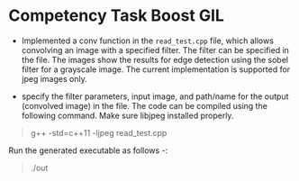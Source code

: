 # Competency Task Boost GIL

- Implemented a conv function in the `read_test.cpp` file, which allows convolving an image with a specified filter. The filter can be specified in the file. The images show the results for edge detection using the sobel filter for a grayscale image. The current implementation is supported for jpeg images only. 

- specify the filter parameters, input image, and path/name for the output (convolved image) in the file. The code can be compiled using the following command. Make sure libjpeg installed properly.
> g++ -std=c++11 -ljpeg read_test.cpp 


Run the generated executable as follows -:
> ./out

